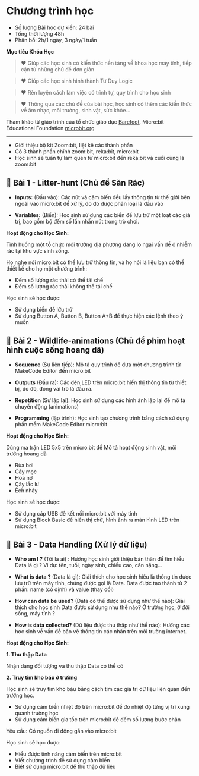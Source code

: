 # Chương trình học

- Số lượng Bài học dự kiến: 24 bài
- Tổng thời lượng 48h
- Phân bổ: 2h/1 ngày, 3 ngày/1 tuần

**Mục tiêu Khóa Học**

> ❤️ Giúp các học sinh có kiến thức nền tảng về khoa học máy tính, tiếp cận từ những chủ đề đơn giản


> ❤️ Giúp các học sinh hình thành Tư Duy Logic

> ❤️ Rèn luyện cách làm việc có trình tự, quy trình cho học sinh

> ❤️ Thông qua các chủ đề của bài học, học sinh có thêm các kiến thức về âm nhạc, môi trường, sinh vật, sức khỏe...



Tham khảo từ giáo trình của tổ chức giáo dục [Barefoot](https://microbit.org/teach/lessons), Micro:bit Educational Foundation [microbit.org](https://microbit.org)

---

- Giới thiệu bộ kit Zoom:bit, liệt kê các thành phần
- Có 3 thành phần chính zoom:bit, reka:bit, micro:bit
- Học sinh sẽ tuần tự làm quen từ micro:bit đến reka:bit và cuối cùng là zoom:bit

## 🔷 Bài 1 - Litter-hunt (Chủ đề Săn Rác)

* **Inputs:** (Đầu vào):  Các nút và cảm biến đều lấy thông tin từ thế giới bên ngoài vào micro:bit để xử lý, do đó được phân loại là đầu vào

* **Variables:** (Biến):  Học sinh sử dụng các biến để lưu trữ một loạt các giá trị, bao gồm bộ đếm số lần nhấn nút trong trò chơi.

**Hoạt động cho Học Sinh:**

Tình huống một tổ chức môi trường địa phương đang lo ngại vấn đề ô nhiễm rác tại khu vực sinh sống.

Họ nghe nói micro:bit có thể lưu trữ thông tin, và họ hỏi là liệu bạn có thể thiết kế cho họ một chường trình:

* Đếm số lượng rác thải có thể tái chế
* Đếm số lượng rác thải không thể tái chế


Học sinh sẽ học được:

- Sử dụng biến để lữu trữ
- Sử dụng Button A, Button B, Button A+B để thực hiện các lệnh theo ý muốn

## 🔷 Bài 2 - Wildlife-animations (Chủ đề phim hoạt hình cuộc sống hoang dã) 


* **Sequence** (Sự liên tiếp): Mô tả quy trình để đưa một chương trình từ MakeCode Editor đến micro:bit

* **Outputs** (Đầu ra): Các đèn LED trên micro:bit hiển thị thông tin từ thiết bị, do đó, đóng vai trò là đầu ra.

* **Repetition** (Sự lặp lại): Học sinh sử dụng các hình ảnh lặp lại để mô tả chuyển động (animations)

* **Programming** (lập trình): Học sinh tạo chương trình bằng cách sử dụng phần mềm MakeCode Editor micro:bit


**Hoạt động cho Học Sinh:**

Dùng ma trận LED 5x5 trên micro:bit để Mô tả hoạt động sinh vật, môi trường hoang dã
* Rùa bơi
* Cây mọc
* Hoa nở
* Cây lắc lư
* Ếch nhảy

Học sinh sẽ học được:

- Sử dụng cáp USB để kết nối micro:bit với máy tính
- Sử dụng Block Basic để hiển thị chữ, hình ảnh ra màn hình LED trên micro:bit


## 🔷 Bài 3 - Data Handling (Xử lý dữ liệu)

* **Who am I ?** (Tôi là ai) : Hướng học sinh giới thiệu bản thân để tìm hiểu Data là gì ? Vi dụ: tên, tuổi, ngày sinh, chiều cao, cân nặng...

* **What is data ?** (Data là gì): Giải thích cho học sinh hiểu là thông tin được lưu trữ trên máy tính, chúng được gọi là Data. Data được tạo thành từ 2 phần: name (cố định) và value (thay đổi)

* **How can data be used?** (Data có thể được sử dụng như thế nào): Giải thích cho học sinh Data được sử dụng như thế nào? Ở trường học, ở đời sống, máy tính ?

* **How is data collected?** (Dữ liệu được thu thập như thế nào): Hướng các học sinh về vấn đề bảo vệ thông tin các nhân trên môi trường internet.

**Hoạt động cho Học Sinh:**

**1. Thu thập Data**

Nhận dạng đối tượng và thu thập Data có thể có

**2. Truy tìm kho báu ở trường**

Học sinh sẻ truy tìm kho báu bằng cách tìm các giá trị dữ liệu liên quan đến trường học.
- Sử dụng cảm biến nhiệt độ trên micro:bit để đo nhiệt độ từng vị trí xung quanh trường học
- Sử dụng cảm biến gia tốc trên micro:bit để đếm số lượng bước chân

Yêu cầu: Có nguồn đi động gắn vào micro:bit

Học sinh sẽ học được:

- Hiểu được tính năng cảm biến trên micro:bit
- Viết chương trình để sử dụng cảm biến
- Biết sử dụng micro:bit để thu thập dữ liệu